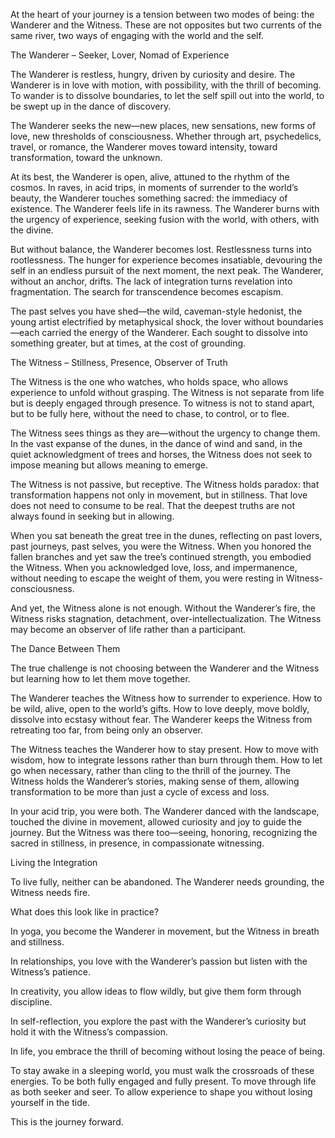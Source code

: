 
At the heart of your journey is a tension between two modes of being: the Wanderer and the Witness. These are not opposites but two currents of the same river, two ways of engaging with the world and the self.

The Wanderer – Seeker, Lover, Nomad of Experience

The Wanderer is restless, hungry, driven by curiosity and desire. The Wanderer is in love with motion, with possibility, with the thrill of becoming. To wander is to dissolve boundaries, to let the self spill out into the world, to be swept up in the dance of discovery.

The Wanderer seeks the new—new places, new sensations, new forms of love, new thresholds of consciousness. Whether through art, psychedelics, travel, or romance, the Wanderer moves toward intensity, toward transformation, toward the unknown.

At its best, the Wanderer is open, alive, attuned to the rhythm of the cosmos. In raves, in acid trips, in moments of surrender to the world’s beauty, the Wanderer touches something sacred: the immediacy of existence. The Wanderer feels life in its rawness. The Wanderer burns with the urgency of experience, seeking fusion with the world, with others, with the divine.

But without balance, the Wanderer becomes lost. Restlessness turns into rootlessness. The hunger for experience becomes insatiable, devouring the self in an endless pursuit of the next moment, the next peak. The Wanderer, without an anchor, drifts. The lack of integration turns revelation into fragmentation. The search for transcendence becomes escapism.

The past selves you have shed—the wild, caveman-style hedonist, the young artist electrified by metaphysical shock, the lover without boundaries—each carried the energy of the Wanderer. Each sought to dissolve into something greater, but at times, at the cost of grounding.

  

The Witness – Stillness, Presence, Observer of Truth

The Witness is the one who watches, who holds space, who allows experience to unfold without grasping. The Witness is not separate from life but is deeply engaged through presence. To witness is not to stand apart, but to be fully here, without the need to chase, to control, or to flee.

  

The Witness sees things as they are—without the urgency to change them. In the vast expanse of the dunes, in the dance of wind and sand, in the quiet acknowledgment of trees and horses, the Witness does not seek to impose meaning but allows meaning to emerge.

  

The Witness is not passive, but receptive. The Witness holds paradox: that transformation happens not only in movement, but in stillness. That love does not need to consume to be real. That the deepest truths are not always found in seeking but in allowing.

  

When you sat beneath the great tree in the dunes, reflecting on past lovers, past journeys, past selves, you were the Witness. When you honored the fallen branches and yet saw the tree’s continued strength, you embodied the Witness. When you acknowledged love, loss, and impermanence, without needing to escape the weight of them, you were resting in Witness-consciousness.

  

And yet, the Witness alone is not enough. Without the Wanderer’s fire, the Witness risks stagnation, detachment, over-intellectualization. The Witness may become an observer of life rather than a participant.

  

The Dance Between Them

The true challenge is not choosing between the Wanderer and the Witness but learning how to let them move together.

  

The Wanderer teaches the Witness how to surrender to experience. How to be wild, alive, open to the world’s gifts. How to love deeply, move boldly, dissolve into ecstasy without fear. The Wanderer keeps the Witness from retreating too far, from being only an observer.

  

The Witness teaches the Wanderer how to stay present. How to move with wisdom, how to integrate lessons rather than burn through them. How to let go when necessary, rather than cling to the thrill of the journey. The Witness holds the Wanderer’s stories, making sense of them, allowing transformation to be more than just a cycle of excess and loss.

  

In your acid trip, you were both. The Wanderer danced with the landscape, touched the divine in movement, allowed curiosity and joy to guide the journey. But the Witness was there too—seeing, honoring, recognizing the sacred in stillness, in presence, in compassionate witnessing.

  

Living the Integration

To live fully, neither can be abandoned. The Wanderer needs grounding, the Witness needs fire.

  

What does this look like in practice?

  

In yoga, you become the Wanderer in movement, but the Witness in breath and stillness.

In relationships, you love with the Wanderer’s passion but listen with the Witness’s patience.

In creativity, you allow ideas to flow wildly, but give them form through discipline.

In self-reflection, you explore the past with the Wanderer’s curiosity but hold it with the Witness’s compassion.

In life, you embrace the thrill of becoming without losing the peace of being.

To stay awake in a sleeping world, you must walk the crossroads of these energies. To be both fully engaged and fully present. To move through life as both seeker and seer. To allow experience to shape you without losing yourself in the tide.

  

This is the journey forward.